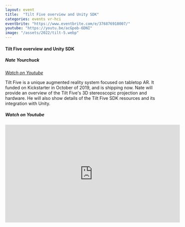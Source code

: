```yaml
---
layout: event
title:  "Tilt Five overview and Unity SDK"
categories: events vr-hci
eventbrite: "https://www.eventbrite.com/e/376876918007/"
youtube: "https://youtu.be/acGpob-6DNI"
image: "/assets/2022/tilt-5.webp"
---
```


#### Tilt Five overview and Unity SDK

##### Nate Yourchuck

_[Watch on Youtube](https://youtu.be/acGpob-6DNI?t=1975)_

Tilt Five is a unique augmented reality system focused on tabletop AR.  It funded on Kickstarter in October of 2019, and is shipping now. Nate will provide an overview of the Tilt Five's 3D stereoscopic projection and hardware. He will also show details of the Tilt Five SDK resources and its integration with Unity.

##### _Watch on Youtube_

<iframe width="560" height="315" src="https://www.youtube.com/embed/acGpob-6DNI?start=1975" title="YouTube video player" frameborder="0" allow="accelerometer; autoplay; clipboard-write; encrypted-media; gyroscope; picture-in-picture" allowfullscreen></iframe>
